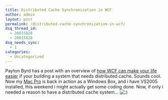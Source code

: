 ```yaml
---
title: Distributed Cache Synchronization in WCF
author: admin
layout: post
permalink: /distributed-cache-synchronization-in-wcf/
dsq_thread_id:
  - 26015828
  - 26015828
dsq_needs_sync:
  - 1
categories:
  - Uncategorized
---
```

Payton Byrd has a post with an overview of <a class href="http://blogs.ittoolbox.com/visualbasic/dotnet/archives/distributed-cache-synchronization-in-wcf-16271">how WCF can make your life easier</a> if your building a system that needs distributed cache. Sounds cool. Now my <a class href="http://blog.lotas-smartman.net/archive/tags/Mac+Pro/default.aspx">Mac Pro</a> is back in action as a Windows Box, and i have VS2005 installed, this weekend i might actually get some coding done. Now, if only i needed a reason to have a distributed cache system&#8230; <img src="http://blog.lotas-smartman.net/wp-includes/images/smilies/icon_smile.gif" alt=":)" class="wp-smiley" />
